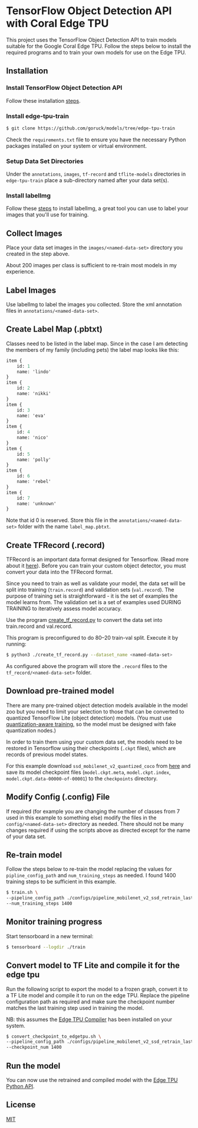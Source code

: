 # TensorFlow Object Detection API with Coral Edge TPU

This project uses the TensorFlow Object Detection API to train models suitable for the Google Coral Edge TPU. Follow the steps below to install the required programs and to train your own models for use on the Edge TPU.

## Installation

### Install TensorFlow Object Detection API
Follow these installation [steps](https://tensorflow-object-detection-api-tutorial.readthedocs.io/en/latest/install.html).

### Install edge-tpu-train
```bash
$ git clone https://github.com/goruck/models/tree/edge-tpu-train
```

Check the ```requirements.txt``` file to ensure you have the necessary Python packages installed on your system or virtual environment. 

### Setup Data Set Directories

Under the ```annotations```, ```images```, ```tf-record``` and ```tflite-models``` directories in ```edge-tpu-train``` place a sub-directory named after your data set(s).

### Install labelImg
Follow these [steps](https://github.com/tzutalin/labelImg) to install labelImg, a great tool you can use to label your images that you'll use for training. 

## Collect Images

Place your data set images in the ```images/<named-data-set>``` directory you created in the step above.

About 200 images per class is sufficient to re-train most models in my experience.

## Label Images

Use labelImg to label the images you collected. Store the xml annotation files in ```annotations/<named-data-set>```.

## Create Label Map (.pbtxt)

Classes need to be listed in the label map. Since in the case I am detecting the members of my family (including pets) the label map looks like this:

```protobuf
item {
    id: 1
    name: 'lindo'
}
item {
    id: 2
    name: 'nikki'
}
item {
    id: 3
    name: 'eva'
}
item {
    id: 4
    name: 'nico'
}
item {
    id: 5
    name: 'polly'
}
item {
    id: 6
    name: 'rebel'
}
item {
    id: 7
    name: 'unknown'
}
```

Note that id 0 is reserved. Store this file in the ```annotations/<named-data-set>``` folder with the name ```label_map.pbtxt```.

## Create TFRecord (.record)

TFRecord is an important data format designed for Tensorflow. (Read more about it [here](https://www.tensorflow.org/tutorials/load_data/tf_records)). Before you can train your custom object detector, you must convert your data into the TFRecord format.

Since you need to train as well as validate your model, the data set will be split into training (```train.record```) and validation sets (```val.record```). The purpose of training set is straightforward - it is the set of examples the model learns from. The validation set is a set of examples used DURING TRAINING to iteratively assess model accuracy.

Use the program [create_tf_record.py](./create_tf_record.py) to convert the data set into train.record and val.record.

This program is preconfigured to do 80–20 train-val split. Execute it by running:

```bash
$ python3 ./create_tf_record.py --dataset_name <named-data-set>
```

As configured above the program will store the ``.record`` files to the ```tf_record/<named-data-set>``` folder. 

## Download pre-trained model

There are many pre-trained object detection models available in the model zoo but you need to limit your selection to those that can be converted to quantized TensorFlow Lite (object detection) models. (You must use [quantization-aware training](https://www.tensorflow.org/model_optimization/guide/quantization/training), so the model must be designed with fake quantization nodes.)

In order to train them using your custom data set, the models need to be restored in Tensorflow using their checkpoints (```.ckpt``` files), which are records of previous model states.

For this example download ```ssd_mobilenet_v2_quantized_coco``` from [here](http://download.tensorflow.org/models/object_detection/ssd_mobilenet_v2_quantized_300x300_coco_2019_01_03.tar.gz) and save its model checkpoint files (```model.ckpt.meta```, ```model.ckpt.index```, ```model.ckpt.data-00000-of-00001```) to the ```checkpoints``` directory.

## Modify Config (.config) File

If required (for example you are changing the number of classes from 7 used in this example to something else) modify the files in the ```config/<named-data-set>``` directory as needed. There should not be many changes required if using the scripts above as directed except for the name of your data set. 

## Re-train model

Follow the steps below to re-train the model replacing the values for ```pipline_config_path``` and ```num_training_steps``` as needed. I found 1400 training steps to be sufficient in this example. 

```bash
$ train.sh \
--pipeline_config_path ./configs/pipeline_mobilenet_v2_ssd_retrain_last_few_layers.config \
--num_training_steps 1400
```

## Monitor training progress

Start tensorboard in a new terminal:

```bash
$ tensorboard --logdir ./train
```

## Convert model to TF Lite and compile it for the edge tpu

Run the following script to export the model to a frozen graph, convert it to a TF Lite model and compile it to run on the edge TPU. Replace the pipeline configuration path as required and make sure the checkpoint number matches the last training step used in training the model.

NB: this assumes the [Edge TPU Compiler](https://coral.withgoogle.com/docs/edgetpu/compiler/) has been installed on your system.

```bash
$ convert_checkpoint_to_edgetpu.sh \
--pipeline_config_path ./configs/pipeline_mobilenet_v2_ssd_retrain_last_few_layers.config \
--checkpoint_num 1400
```

## Run the model

You can now use the retrained and compiled model with the [Edge TPU Python API](https://coral.withgoogle.com/docs/edgetpu/api-intro/).

## License

[MIT](./LICENSE)